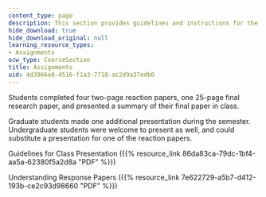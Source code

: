```yaml
---
content_type: page
description: This section provides guidelines and instructions for the course assignments.
hide_download: true
hide_download_original: null
learning_resource_types:
- Assignments
ocw_type: CourseSection
title: Assignments
uid: 4d3966e8-4516-f1a3-7718-ac2d9a37edb0
---
```


Students completed four two-page reaction papers, one 25-page final research paper, and presented a summary of their final paper in class.

Graduate students made one additional presentation during the semester. Undergraduate students were welcome to present as well, and could substitute a presentation for one of the reaction papers.

Guidelines for Class Presentation ({{% resource_link 86da83ca-79dc-1bf4-aa5a-62380f5a2d8a "PDF" %}})

Understanding Response Papers ({{% resource_link 7e622729-a5b7-d412-193b-ce2c93d98660 "PDF" %}})